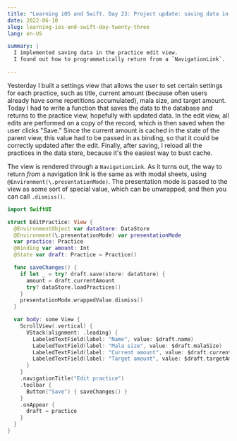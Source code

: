 ```yaml
---
title: "Learning iOS and Swift. Day 23: Project update: saving data in settings view"
date: 2022-06-10
slug: learning-ios-and-swift-day-twenty-three
lang: en-US

summary: |
  I implemented saving data in the practice edit view.
  I found out how to programmatically return from a `NavigationLink`.

---
```


Yesterday I built a settings view that allows the user to set certain settings for each practice, such as title, current amount (because often users already have some repetitions accumulated), mala size, and target amount.
Today I had to write a function that saves the data to the database and returns to the practice view, hopefully with updated data.
In the edit view, all edits are performed on a copy of the record, which is then saved when the user clicks "Save."
Since the current amount is cached in the state of the parent view, this value had to be passed in as binding, so that it could be correctly updated after the edit.
Finally, after saving, I reload all the practices in the data store, because it's the easiest way to bust cache.

The view is rendered through a `NavigationLink`.
As it turns out, the way to return _from_ a navigation link is the same as with modal sheets, using `@Environment(\.presentationMode)`.
The presentation mode is passed to the view as some sort of special value, which can be unwrapped, and then you can call `.dismiss()`.

```swift
import SwiftUI

struct EditPractice: View {
  @EnvironmentObject var dataStore: DataStore
  @Environment(\.presentationMode) var presentationMode
  var practice: Practice
  @Binding var amount: Int
  @State var draft: Practice = Practice()

  func saveChanges() {
    if let _ = try? draft.save(store: dataStore) {
      amount = draft.currentAmount
      try? dataStore.loadPractices()
    }
    presentationMode.wrappedValue.dismiss()
  }

  var body: some View {
    ScrollView(.vertical) {
      VStack(alignment: .leading) {
        LabeledTextField(label: "Name", value: $draft.name)
        LabeledTextField(label: "Mala size", value: $draft.malaSize)
        LabeledTextField(label: "Current amount", value: $draft.currentAmount)
        LabeledTextField(label: "Target amount", value: $draft.targetAmount)
      }
    }
    .navigationTitle("Edit practice")
    .toolbar {
      Button("Save") { saveChanges() }
    }
    .onAppear {
      draft = practice
    }
  }
}
```
